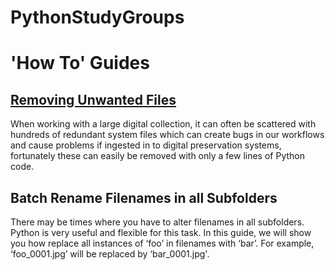 # PythonStudyGroups

# 'How To' Guides

## [Removing Unwanted Files](https://github.com/Digital-Preservation-Coalition/PythonStudyGroups/blob/main/Use%20Case%20How%20To%20-%20Deleting%20Unwated%20FIles.md)

When working with a large digital collection, it can often be scattered with hundreds of redundant system files which can create bugs in our workflows and cause problems if ingested in to digital preservation systems, fortunately these can easily be removed with only a few lines of Python code.

## Batch Rename Filenames in all Subfolders
There may be times where you have to alter filenames in all subfolders. Python is very useful and flexible for this task. In this guide, we will show you how replace all instances of ‘foo’ in filenames with ‘bar’. For example, ‘foo_0001.jpg’ will be replaced by ‘bar_0001.jpg'.
